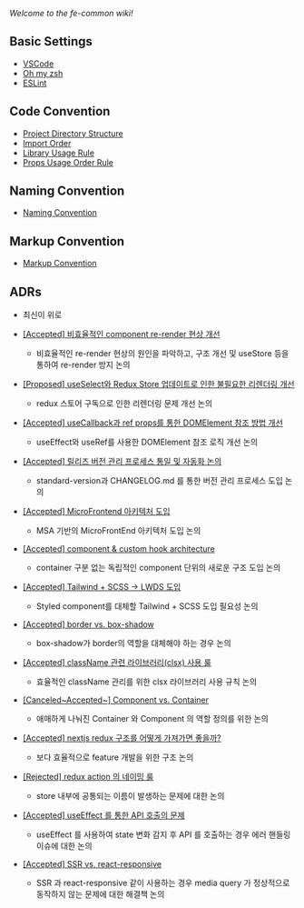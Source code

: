 *Welcome to the fe-common wiki!*

## Basic Settings
- [VSCode](https://github.com/linewalks/fe-common/wiki/%5BBasic-Settings%5D-VSCode)
- [Oh my zsh](https://github.com/linewalks/fe-common/wiki/%5BBasic-Settings%5D-Oh-my-zsh)
- [ESLint](https://github.com/linewalks/fe-common/wiki/%5BBasic-Settings%5D-ESLint)


## Code Convention
- [Project Directory Structure](https://github.com/linewalks/fe-common/wiki/Project-Directory-Structure)
- [Import Order](https://github.com/linewalks/fe-common/wiki/Import-Order)
- [Library Usage Rule](https://github.com/linewalks/fe-common/wiki/Library-Usage-Rule)
- [Props Usage Order Rule](https://github.com/linewalks/fe-common/wiki/Props-Usage-Order-Rule)

## Naming Convention
- [Naming Convention](https://github.com/linewalks/fe-common/wiki/Naming-Convention)
## Markup Convention
- [Markup Convention](https://github.com/linewalks/fe-common/wiki/Linewalks-markup-convention)


## ADRs
* 최신이 위로
- [[Accepted] 비효율적인 component re-render 현상 개선](https://github.com/linewalks/fe-common/wiki/%5B%08ADR%5D-%EB%B9%84%ED%9A%A8%EC%9C%A8%EC%A0%81%EC%9D%B8-component-re-render-%ED%98%84%EC%83%81-%EA%B0%9C%EC%84%A0)
  - 비효율적인 re-render 현상의 원인을 파악하고, 구조 개선 및 useStore 등을 통하여 re-render 방지 논의

- [[Proposed] useSelect와 Redux Store 업데이트로 인한 불필요한 리렌더링 개선](https://github.com/linewalks/fe-common/wiki/%5BADR%5D-useSelect%EC%99%80-Redux-Store-%EC%97%85%EB%8D%B0%EC%9D%B4%ED%8A%B8%EB%A1%9C-%EC%9D%B8%ED%95%9C-%EB%B6%88%ED%95%84%EC%9A%94%ED%95%9C-%EB%A6%AC%EB%A0%8C%EB%8D%94%EB%A7%81-%EA%B0%9C%EC%84%A0)
  - redux 스토어 구독으로 인한 리렌더링 문제 개선 논의

- [[Accepted] useCallback과 ref props를 통한 DOMElement 참조 방법 개선](https://github.com/linewalks/fe-common/wiki/%5BADR%5D-useCallback%EA%B3%BC-ref-props%EB%A5%BC-%ED%86%B5%ED%95%9C-DOMElement-%EC%B0%B8%EC%A1%B0-%EB%B0%A9%EB%B2%95-%EA%B0%9C%EC%84%A0)
  - useEffect와 useRef를 사용한 DOMElement 참조 로직 개선 논의

- [[Accepted] 릴리즈 버전 관리 프로세스 통일 및 자동화 논의](https://github.com/linewalks/fe-common/wiki/%5BADR%5D-%EB%A6%B4%EB%A6%AC%EC%A6%88-%EB%B2%84%EC%A0%84-%EA%B4%80%EB%A6%AC-%ED%94%84%EB%A1%9C%EC%84%B8%EC%8A%A4-%ED%86%B5%EC%9D%BC-%EB%B0%8F-%EC%9E%90%EB%8F%99%ED%99%94-%EB%85%BC%EC%9D%98)
  - standard-version과 CHANGELOG.md 를 통한 버전 관리 프로세스 도입 논의

- [[Accepted] MicroFrontend 아키텍처 도입](https://github.com/linewalks/fe-common/wiki/%5BADR%5D-MicroFrontend-%EC%95%84%ED%82%A4%ED%85%8D%EC%B2%98-%EB%8F%84%EC%9E%85)
  - MSA 기반의 MicroFrontEnd 아키텍처 도입 논의

- [[Accepted] component & custom hook architecture ](https://github.com/linewalks/fe-common/wiki/%5BADR%5D-component-&-custom-hook-architecture)
  - container 구분 없는 독립적인 component 단위의 새로운 구조 도입 논의

- [[Accepted] Tailwind + SCSS -> LWDS 도입](https://github.com/linewalks/fe-common/wiki/%5BADR%5D-Tailwind---SCSS---LWDS-%EB%8F%84%EC%9E%85)
  - Styled component를 대체할 Tailwind + SCSS 도입 필요성 논의

- [[Accepted] border vs. box-shadow](https://github.com/linewalks/fe-common/wiki/%5BADR%5D-border-vs.-box-shadow)
  - box-shadow가 border의 역할을 대체해야 하는 경우 논의

- [[Accepted] className 관련 라이브러리(clsx) 사용 룰](https://github.com/linewalks/fe-common/wiki/%5BADR%5D-className-%EA%B4%80%EB%A0%A8-%EB%9D%BC%EC%9D%B4%EB%B8%8C%EB%9F%AC%EB%A6%AC(clsx)-%EC%82%AC%EC%9A%A9-%EB%A3%B0)
  - 효율적인 className 관리를 위한 clsx 라이브러리 사용 규칙 논의

- [[Canceled~Accepted~] Component vs. Container](https://github.com/linewalks/fe-common/wiki/%5BADR%5D-Component-vs.-Container)
  - 애매하게 나눠진 Container 와 Component 의 역할 정의를 위한 논의

- [[Accepted] nextjs redux 구조를 어떻게 가져가면 좋을까?](https://github.com/linewalks/fe-common/wiki/%5BADR%5D-nextjs---redux-%EA%B5%AC%EC%A1%B0%EB%A5%BC-%EC%96%B4%EB%96%BB%EA%B2%8C-%EA%B0%80%EC%A0%B8%EA%B0%80%EB%A9%B4-%EC%A2%8B%EC%9D%84%EA%B9%8C%3F)
  - 보다 효율적으로 feature 개발을 위한 구조 논의

- [[Rejected] redux action 의 네이밍 룰](https://github.com/linewalks/fe-common/wiki/%5BADR%5D-redux-action-%EC%9D%98-%EB%84%A4%EC%9D%B4%EB%B0%8D-%EB%A3%B0)
  - store 내부에 공통되는 이름이 발생하는 문제에 대한 논의

- [[Accepted] useEffect 를 통한 API 호출의 문제](https://github.com/linewalks/fe-common/wiki/%5BADR%5D-useEffect-%EB%A5%BC-%ED%86%B5%ED%95%9C-API-%ED%98%B8%EC%B6%9C%EC%9D%98-%EB%AC%B8%EC%A0%9C)
  - useEffect 를 사용하여 state 변화 감지 후 API 를 호출하는 경우 에러 핸들링 이슈에 대한 논의

- [[Accepted] SSR vs. react-responsive](https://github.com/linewalks/fe-common/wiki/%5BADR%5D-SSR-vs.-react-responsive)
  - SSR 과 react-responsive 같이 사용하는 경우 media query 가 정상적으로 동작하지 않는 문제에 대한 해결책 논의

